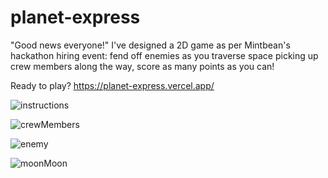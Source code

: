 # planet-express
"Good news everyone!" I've designed a 2D game as per Mintbean's hackathon hiring event: fend off enemies as you traverse space picking up crew members along the way, score as many points as you can!

Ready to play? https://planet-express.vercel.app/

![instructions](https://user-images.githubusercontent.com/33425993/131714009-342f9e20-4308-4d7b-b011-ad1ab303d23d.png)

![crewMembers](https://user-images.githubusercontent.com/33425993/131714105-3b181591-5915-4f2d-be21-8571052de298.png)

![enemy](https://user-images.githubusercontent.com/33425993/131714125-cec011d4-6f4b-41fa-9f77-91df4a26aad8.png)

![moonMoon](https://user-images.githubusercontent.com/33425993/131714162-a815c5af-84fc-44ef-b40c-31eb9a11c901.png)


